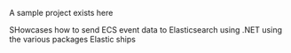 A sample project exists here

SHowcases how to send ECS event data to Elasticsearch using .NET using the various packages Elastic ships



